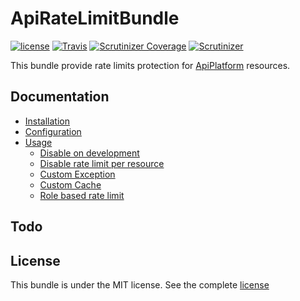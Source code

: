 ApiRateLimitBundle
==================

[![license](https://img.shields.io/github/license/IndraGunawan/api-rate-limit-bundle.svg?style=flat-square)](https://github.com/IndraGunawan/api-rate-limit-bundle/blob/master/LICENSE.md)
[![Travis](https://img.shields.io/travis/IndraGunawan/api-rate-limit-bundle.svg?style=flat-square)](https://travis-ci.org/IndraGunawan/api-rate-limit-bundle)
[![Scrutinizer Coverage](https://img.shields.io/scrutinizer/coverage/g/IndraGunawan/api-rate-limit-bundle.svg?style=flat-square)](https://scrutinizer-ci.com/g/IndraGunawan/api-rate-limit-bundle/?branch=master)
[![Scrutinizer](https://img.shields.io/scrutinizer/g/IndraGunawan/api-rate-limit-bundle.svg?style=flat-square)](https://scrutinizer-ci.com/g/IndraGunawan/api-rate-limit-bundle/?branch=master)

This bundle provide rate limits protection for [ApiPlatform](https://api-platform.com/) resources.

Documentation
-------------

* [Installation](Resources/doc/installation.md)
* [Configuration](Resources/doc/configuration.md)
* [Usage](Resources/doc/usage.md)
    * [Disable on development](Resources/doc/usage.md#disable-on-development)
    * [Disable rate limit per resource](Resources/doc/usage.md#disable-rate-limit-per-resource)
    * [Custom Exception](Resources/doc/usage.md#custom-exception)
    * [Custom Cache](Resources/doc/usage.md#custom-cache)
    * [Role based rate limit](Resources/doc/usage.md#role-based-rate-limit)

Todo
----


License
-------

This bundle is under the MIT license. See the complete [license](LICENSE.md)
